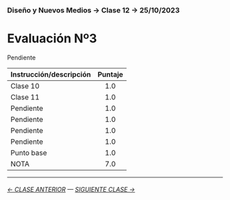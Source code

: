 ### Diseño y Nuevos Medios → Clase 12 → 25/10/2023

# Evaluación Nº3

Pendiente

| Instrucción/descripción |  Puntaje | 
|:------------------------|:--------:|
| Clase 10 | 1.0 |
| Clase 11 | 1.0 |
| Pendiente | 1.0 |
| Pendiente | 1.0 |
| Pendiente | 1.0 |
| Pendiente | 1.0 |
| Punto base | 1.0 |
| NOTA  | 7.0 |

- - - - - - - 

###### [← CLASE ANTERIOR](https://github.com/profesorfaco/dno037-2023-2/tree/main/clase-11) — [SIGUIENTE CLASE →](https://github.com/profesorfaco/dno037-2023-2/tree/main/clase-14)
